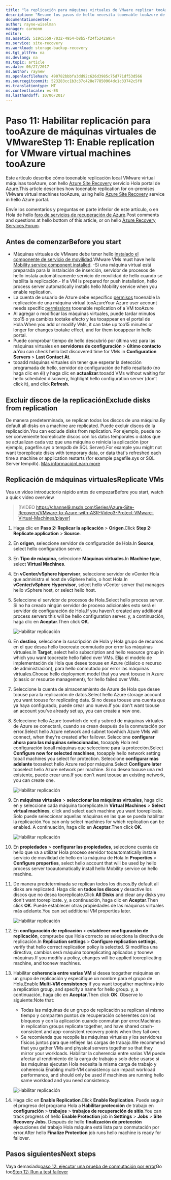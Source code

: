 ```yaml
---
title: "la replicación para máquinas virtuales de VMware replicar tooAzure con Azure Site Recovery aaaEnable | Documentos de Microsoft"
description: "Resume los pasos de hello necesita tooenable tooAzure de replicación para máquinas virtuales de VMware con servicio de Azure Site Recovery Hola"
documentationcenter: 
author: rayne-wiselman
manager: carmonm
editor: 
ms.assetid: 519c5559-7032-4954-b8b5-f24f5242a954
ms.service: site-recovery
ms.workload: storage-backup-recovery
ms.tgt_pltfrm: na
ms.devlang: na
ms.topic: article
ms.date: 06/27/2017
ms.author: raynew
ms.openlocfilehash: 490782bbbfa3dd92c626d3985c75d771df53d566
ms.sourcegitcommit: 523283cc1b3c37c428e77850964dc1c33742c5f0
ms.translationtype: MT
ms.contentlocale: es-ES
ms.lasthandoff: 10/06/2017
---
```

# <a name="step-11-enable-replication-for-vmware-virtual-machines-tooazure"></a><span data-ttu-id="8119c-103">Paso 11: Habilitar replicación para tooAzure de máquinas virtuales de VMware</span><span class="sxs-lookup"><span data-stu-id="8119c-103">Step 11: Enable replication for VMware virtual machines tooAzure</span></span>


<span data-ttu-id="8119c-104">Este artículo describe cómo tooenable replicación local VMware virtual máquinas tooAzure, con hello [Azure Site Recovery](site-recovery-overview.md) servicio Hola portal de Azure.</span><span class="sxs-lookup"><span data-stu-id="8119c-104">This article describes how tooenable replication for on-premises VMware virtual machines tooAzure, using hello [Azure Site Recovery](site-recovery-overview.md) service in hello Azure portal.</span></span>

<span data-ttu-id="8119c-105">Envíe los comentarios y preguntas en parte inferior de este artículo, o en Hola de hello [foro de servicios de recuperación de Azure](https://social.msdn.microsoft.com/forums/azure/home?forum=hypervrecovmgr).</span><span class="sxs-lookup"><span data-stu-id="8119c-105">Post comments and questions at hello bottom of this article, or on hello [Azure Recovery Services Forum](https://social.msdn.microsoft.com/forums/azure/home?forum=hypervrecovmgr).</span></span>


## <a name="before-you-start"></a><span data-ttu-id="8119c-106">Antes de comenzar</span><span class="sxs-lookup"><span data-stu-id="8119c-106">Before you start</span></span>

- <span data-ttu-id="8119c-107">Máquinas virtuales de VMware debe tener hello [instalado el componente de servicio de movilidad](vmware-walkthrough-install-mobility.md).</span><span class="sxs-lookup"><span data-stu-id="8119c-107">VMware VMs must have hello [Mobility service component installed](vmware-walkthrough-install-mobility.md).</span></span> <span data-ttu-id="8119c-108">-Si una máquina virtual está preparada para la instalación de inserción, servidor de procesos de hello instala automáticamente servicio de movilidad de hello cuando se habilita la replicación.</span><span class="sxs-lookup"><span data-stu-id="8119c-108">- If a VM is prepared for push installation, hello process server automatically installs hello Mobility service when you enable replication.</span></span>
- <span data-ttu-id="8119c-109">La cuenta de usuario de Azure debe específico [permisos](site-recovery-role-based-linked-access-control.md#permissions-required-to-enable-replication-for-new-virtual-machines) tooenable la replicación de una máquina virtual tooAzure</span><span class="sxs-lookup"><span data-stu-id="8119c-109">Your Azure user account needs specific [permissions](site-recovery-role-based-linked-access-control.md#permissions-required-to-enable-replication-for-new-virtual-machines) tooenable replication of a VM tooAzure</span></span>
- <span data-ttu-id="8119c-110">Al agregar o modificar las máquinas virtuales, puede tardar minutos too15 o ya cambios tootake efecto y les tooappear en el portal de Hola.</span><span class="sxs-lookup"><span data-stu-id="8119c-110">When you add or modify VMs, it can take up too15 minutes or longer for changes tootake effect, and for them tooappear in hello portal.</span></span>
- <span data-ttu-id="8119c-111">Puede comprobar tiempo de hello descubrió por última vez para las máquinas virtuales en **servidores de configuración** > **último contacto a**.</span><span class="sxs-lookup"><span data-stu-id="8119c-111">You can check hello last discovered time for VMs in **Configuration Servers** > **Last Contact At**.</span></span>
- <span data-ttu-id="8119c-112">tooadd máquinas virtuales sin tener que esperar la detección programada de hello, servidor de configuración de hello resaltado (no haga clic en él) y haga clic en **actualizar**.</span><span class="sxs-lookup"><span data-stu-id="8119c-112">tooadd VMs without waiting for hello scheduled discovery, highlight hello configuration server (don’t click it), and click **Refresh**.</span></span>



## <a name="exclude-disks-from-replication"></a><span data-ttu-id="8119c-113">Excluir discos de la replicación</span><span class="sxs-lookup"><span data-stu-id="8119c-113">Exclude disks from replication</span></span>

<span data-ttu-id="8119c-114">De manera predeterminada, se replican todos los discos de una máquina.</span><span class="sxs-lookup"><span data-stu-id="8119c-114">By default all disks on a machine are replicated.</span></span> <span data-ttu-id="8119c-115">Puede excluir discos de la replicación.</span><span class="sxs-lookup"><span data-stu-id="8119c-115">You can exclude disks from replication.</span></span> <span data-ttu-id="8119c-116">Por ejemplo, puede no ser conveniente tooreplicate discos con los datos temporales o datos que se actualizan cada vez que una máquina o reinicia la aplicación (por ejemplo, pagefile.sys o tempdb de SQL Server).</span><span class="sxs-lookup"><span data-stu-id="8119c-116">For example you might not want tooreplicate disks with temporary data, or data that's refreshed each time a machine or application restarts (for example pagefile.sys or SQL Server tempdb).</span></span> [<span data-ttu-id="8119c-117">Más información</span><span class="sxs-lookup"><span data-stu-id="8119c-117">Learn more</span></span>](site-recovery-exclude-disk.md)

## <a name="replicate-vms"></a><span data-ttu-id="8119c-118">Replicación de máquinas virtuales</span><span class="sxs-lookup"><span data-stu-id="8119c-118">Replicate VMs</span></span>

<span data-ttu-id="8119c-119">Vea un vídeo introductorio rápido antes de empezar</span><span class="sxs-lookup"><span data-stu-id="8119c-119">Before you start, watch a quick video overview</span></span>

>[!VIDEO https://channel9.msdn.com/Series/Azure-Site-Recovery/VMware-to-Azure-with-ASR-Video3-Protect-VMware-Virtual-Machines/player]

1. <span data-ttu-id="8119c-120">Haga clic en **Paso 2: Replicar la aplicación** > **Origen**.</span><span class="sxs-lookup"><span data-stu-id="8119c-120">Click **Step 2: Replicate application** > **Source**.</span></span>
2. <span data-ttu-id="8119c-121">En **origen**, seleccione servidor de configuración de Hola.</span><span class="sxs-lookup"><span data-stu-id="8119c-121">In **Source**, select hello configuration server.</span></span>
3. <span data-ttu-id="8119c-122">En **Tipo de máquina**, seleccione **Máquinas virtuales**.</span><span class="sxs-lookup"><span data-stu-id="8119c-122">In **Machine type**, select **Virtual Machines**.</span></span>
4. <span data-ttu-id="8119c-123">En **vCenter/vSphere hipervisor**, seleccione servidor de vCenter Hola que administra el host de vSphere hello, o host Hola.</span><span class="sxs-lookup"><span data-stu-id="8119c-123">In **vCenter/vSphere Hypervisor**, select hello vCenter server that manages hello vSphere host, or select hello host.</span></span>
5. <span data-ttu-id="8119c-124">Seleccione el servidor de procesos de Hola.</span><span class="sxs-lookup"><span data-stu-id="8119c-124">Select hello process server.</span></span> <span data-ttu-id="8119c-125">Si no ha creado ningún servidor de proceso adicionales esto será el servidor de configuración de Hola.</span><span class="sxs-lookup"><span data-stu-id="8119c-125">If you haven't created any additional process servers this will be hello configuration server.</span></span> <span data-ttu-id="8119c-126">y, a continuación, haga clic en **Aceptar**.</span><span class="sxs-lookup"><span data-stu-id="8119c-126">Then click **OK**.</span></span>

    ![Habilitar replicación](./media/vmware-walkthrough-enable-replication/enable-replication2.png)

6. <span data-ttu-id="8119c-128">En **destino**, seleccione la suscripción de Hola y Hola grupo de recursos en el que desea hello toocreate conmutado por error las máquinas virtuales.</span><span class="sxs-lookup"><span data-stu-id="8119c-128">In **Target**, select hello subscription and hello resource group in which you want toocreate hello failed over VMs.</span></span> <span data-ttu-id="8119c-129">Elija el modelo de implementación de Hola que desee toouse en Azure (clásico o recurso de administración), para hello conmutado por error las máquinas virtuales.</span><span class="sxs-lookup"><span data-stu-id="8119c-129">Choose hello deployment model that you want toouse in Azure (classic or resource management), for hello failed over VMs.</span></span>


7. <span data-ttu-id="8119c-130">Seleccione la cuenta de almacenamiento de Azure de Hola que desee toouse para la replicación de datos.</span><span class="sxs-lookup"><span data-stu-id="8119c-130">Select hello Azure storage account you want toouse for replicating data.</span></span> <span data-ttu-id="8119c-131">Si no desea toouse una cuenta que ya haya configurado, puede crear uno nuevo.</span><span class="sxs-lookup"><span data-stu-id="8119c-131">If you don't want toouse an account you've already set up, you can create a new one.</span></span>

8. <span data-ttu-id="8119c-132">Seleccione hello Azure toowhich de red y subred de máquinas virtuales de Azure se conectará, cuando se crean después de la conmutación por error.</span><span class="sxs-lookup"><span data-stu-id="8119c-132">Select hello Azure network and subnet toowhich Azure VMs will connect, when they're created after failover.</span></span> <span data-ttu-id="8119c-133">Seleccione **configurar ahora para las máquinas seleccionadas**, tooapply Hola red configuración tooall máquinas que seleccione para la protección.</span><span class="sxs-lookup"><span data-stu-id="8119c-133">Select **Configure now for selected machines**, tooapply hello network setting tooall machines you select for protection.</span></span> <span data-ttu-id="8119c-134">Seleccione **configurar más adelante** tooselect hello Azure red por máquina.</span><span class="sxs-lookup"><span data-stu-id="8119c-134">Select **Configure later** tooselect hello Azure network per machine.</span></span> <span data-ttu-id="8119c-135">Si no desea toouse una red existente, puede crear uno.</span><span class="sxs-lookup"><span data-stu-id="8119c-135">If you don't want toouse an existing network, you can create one.</span></span>

    ![Habilitar replicación](./media/vmware-walkthrough-enable-replication/enable-rep3.png)
9. <span data-ttu-id="8119c-137">En **máquinas virtuales** > **seleccionar las máquinas virtuales**, haga clic en y seleccione cada máquina tooreplicate.</span><span class="sxs-lookup"><span data-stu-id="8119c-137">In **Virtual Machines** > **Select virtual machines**, click and select each machine you want tooreplicate.</span></span> <span data-ttu-id="8119c-138">Solo puede seleccionar aquellas máquinas en las que se pueda habilitar la replicación.</span><span class="sxs-lookup"><span data-stu-id="8119c-138">You can only select machines for which replication can be enabled.</span></span> <span data-ttu-id="8119c-139">A continuación, haga clic en **Aceptar**.</span><span class="sxs-lookup"><span data-stu-id="8119c-139">Then click **OK**.</span></span>

    ![Habilitar replicación](./media/vmware-walkthrough-enable-replication/enable-replication5.png)
10. <span data-ttu-id="8119c-141">En **propiedades** > **configurar las propiedades**, seleccione cuenta de hello que va a utilizar Hola proceso servidor tooautomatically instale servicio de movilidad de hello en la máquina de Hola.</span><span class="sxs-lookup"><span data-stu-id="8119c-141">In **Properties** > **Configure properties**, select hello account that will be used by hello process server tooautomatically install hello Mobility service on hello machine.</span></span>
11. <span data-ttu-id="8119c-142">De manera predeterminada se replican todos los discos.</span><span class="sxs-lookup"><span data-stu-id="8119c-142">By default all disks are replicated.</span></span> <span data-ttu-id="8119c-143">Haga clic en **todos los discos** y desactive los discos que no desea tooreplicate.</span><span class="sxs-lookup"><span data-stu-id="8119c-143">Click **All Disks** and clear any disks you don't want tooreplicate.</span></span> <span data-ttu-id="8119c-144">y, a continuación, haga clic en **Aceptar**.</span><span class="sxs-lookup"><span data-stu-id="8119c-144">Then click **OK**.</span></span> <span data-ttu-id="8119c-145">Puede establecer otras propiedades de las máquinas virtuales más adelante.</span><span class="sxs-lookup"><span data-stu-id="8119c-145">You can set additional VM properties later.</span></span>

    ![Habilitar replicación](./media/vmware-walkthrough-enable-replication/enable-replication6.png)
11. <span data-ttu-id="8119c-147">En **configuración de replicación** > **establecer configuración de replicación**, compruebe que Hola correcto se selecciona la directiva de replicación.</span><span class="sxs-lookup"><span data-stu-id="8119c-147">In **Replication settings** > **Configure replication settings**, verify that hello correct replication policy is selected.</span></span> <span data-ttu-id="8119c-148">Si modifica una directiva, cambios será máquina tooreplicating aplicados y toonew máquinas.</span><span class="sxs-lookup"><span data-stu-id="8119c-148">If you modify a policy, changes will be applied tooreplicating machine, and toonew machines.</span></span>
12. <span data-ttu-id="8119c-149">Habilitar **coherencia entre varias VM** si desea toogather máquinas en un grupo de replicación y especifique un nombre para el grupo de Hola.</span><span class="sxs-lookup"><span data-stu-id="8119c-149">Enable **Multi-VM consistency** if you want toogather machines into a replication group, and specify a name for hello group.</span></span> <span data-ttu-id="8119c-150">y, a continuación, haga clic en **Aceptar**.</span><span class="sxs-lookup"><span data-stu-id="8119c-150">Then click **OK**.</span></span> <span data-ttu-id="8119c-151">Observe lo siguiente:</span><span class="sxs-lookup"><span data-stu-id="8119c-151">Note that:</span></span>

    * <span data-ttu-id="8119c-152">Todas las máquinas de un grupo de replicación se replican al mismo tiempo y comparten puntos de recuperación coherentes con los bloqueos y con la aplicación cuando conmutan por error.</span><span class="sxs-lookup"><span data-stu-id="8119c-152">Machines in replication groups replicate together, and have shared crash-consistent and app-consistent recovery points when they fail over.</span></span>
    * <span data-ttu-id="8119c-153">Se recomienda que recopile las máquinas virtuales y los servidores físicos juntos para que reflejen las cargas de trabajo.</span><span class="sxs-lookup"><span data-stu-id="8119c-153">We recommend that you gather VMs and physical servers together so that they mirror your workloads.</span></span> <span data-ttu-id="8119c-154">Habilitar la coherencia entre varias VM puede afectar al rendimiento de la carga de trabajo y solo debe usarse si las máquinas ejecutan Hola necesita la misma carga de trabajo y coherencia.</span><span class="sxs-lookup"><span data-stu-id="8119c-154">Enabling multi-VM consistency can impact workload performance, and should only be used if machines are running hello same workload and you need consistency.</span></span>

    ![Habilitar replicación](./media/vmware-walkthrough-enable-replication/enable-replication7.png)
13. <span data-ttu-id="8119c-156">Haga clic en **Enable Replication**.</span><span class="sxs-lookup"><span data-stu-id="8119c-156">Click **Enable Replication**.</span></span> <span data-ttu-id="8119c-157">Puede seguir el progreso del programa Hola a **Habilitar protección** de trabajo en **configuración** > **trabajos** > **trabajos de recuperación de sitio**.</span><span class="sxs-lookup"><span data-stu-id="8119c-157">You can track progress of hello **Enable Protection** job in **Settings** > **Jobs** > **Site Recovery Jobs**.</span></span> <span data-ttu-id="8119c-158">Después de hello **finalización de protección** ejecuciones del trabajo Hola máquina está lista para conmutación por error.</span><span class="sxs-lookup"><span data-stu-id="8119c-158">After hello **Finalize Protection** job runs hello machine is ready for failover.</span></span>

## <a name="next-steps"></a><span data-ttu-id="8119c-159">Pasos siguientes</span><span class="sxs-lookup"><span data-stu-id="8119c-159">Next steps</span></span>

<span data-ttu-id="8119c-160">Vaya demasiado[paso 12: ejecutar una prueba de conmutación por error](vmware-walkthrough-test-failover.md)</span><span class="sxs-lookup"><span data-stu-id="8119c-160">Go too[Step 12: Run a test failover](vmware-walkthrough-test-failover.md)</span></span>
